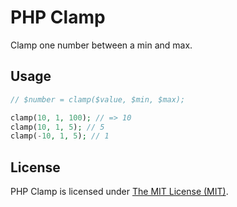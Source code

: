 # PHP Clamp

Clamp one number between a min and max.

## Usage

```php
// $number = clamp($value, $min, $max);

clamp(10, 1, 100); // => 10
clamp(10, 1, 5); // 5
clamp(-10, 1, 5); // 1
```

## License

PHP Clamp is licensed under [The MIT License (MIT)](/LICENSE).

